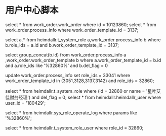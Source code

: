 # 用户中心脚本
select * from work_order.work_order where id = 10123860;
select * from work_order.process_info where work_order_template_id = 3137;

select a.* from heimdallr.t_system_role a,work_order.process_info b where  b.role_ids = a.id and b.work_order_template_id = 3137;

select group_concat(b.id) from work_order.process_info a ,work_order.work_order_template b where a.work_order_template_id = b.id and a.role_ids like '%32860%' and b.del_flag = 0


update work_order.process_info set role_ids = 33041 where work_order_template_id in (3051,3128,3137,3142) and role_ids = 32860;

select * from heimdallr.t_system_role where (id = 32860 or name = '星叶艾佳财务经理') and del_flag = 0;
select * from heimdallr.heimdallr_user where user_id = '180429';

select * from heimdallr.sys_role_operate_log where params like '%32860%';

select * from heimdallr.t_system_role_user where role_id = 32860;
